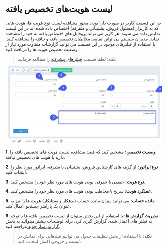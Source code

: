 #  لیست هویت‌های تخصیص یافته 

در این قسمت  کاربر در صورت دارا بودن مجوز مشاهده لیست نوع هویت ها،  هویت هایی که به کاربران(مسئول فروش، پشتیبانی و متفرقه) اختصاص داده شده اند در این لیست نمایش داده می شوند. هر کاربر می تواند پروفایل های اختصاص یافته به خود را مشاهده نماید. مدیران سیستم می توانن تمامی مخاطبان تخصیص یافته و نیافته را مشاهده کنند. با استفاده از فیلترهای موجود در این قسمت می توانید گزارشات متفاوت مورد نیاز از وضعیت تخصیص هویت ها را دریافت کنید.

> نکته: لطفا قسمت [فیلترهای پیشرفته](https://github.com/1stco/PayamGostarDocs/blob/master/Help/Customer-relationship-management/Advanced-filter/Advanced-filter.md) را مطالعه فرمایید.


![](takhsisyaftea111.jpg)


**1. وضعیت تخصیص:** مشخص کنید که قصد مشاهده لیست هویت های تخصیص یافته را دارید یا هویت های تخصیص نیافته.

**2. نوع اپراتور:** از گزینه های کارشناس فروش، پشتیبانی یا متفرقه، اپراتور مورد نظر را انتخاب کنید.

**3. نوع هویت:** حقیقی یا حقوقی بودن هویت های مورد نظر خود را مشخص کنید.

**4. عملکرد هویت:** سرنخ یا مخاطب بودن هویت های مورد نظر خود را مشخص کنید.

**5. مانده حساب:** می توانید میزان مانده حساب (بدهکار و بستانکار) هویت ها را نیز به عنوان یک پارامتر جستجو اعمال کنید.

**6. مدیریت گزارش ها:**  با استفاده از این بخش میتوان از لیست تخصیص یافته ها با توجه به فیلتر های اعمال شده، گزارش گیری کرد. برای توضیحات بیشتر میتوانید به بخش [گزارش ساز جدید ](https://github.com/1stco/PayamGostarDocs/blob/master/Help/Management-and-reports/Report-Builder/Report-Builder.md)مراجعه کنید.


> **نکته:** با استفاده از بخش تنظیمات جدول می توانیم فیلدهایی برای نمایش در لیست و خروجی اکسل انتخاب کنید.
